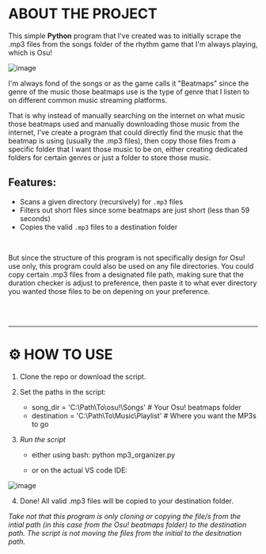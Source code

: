 <h1>ABOUT THE PROJECT</h1>
<p>This simple <b>Python</b> program that I've created was to initially scrape the .mp3 files from the songs folder of the rhythm game that I'm always playing, which is Osu!</p>

![image](https://github.com/user-attachments/assets/f64e5745-1004-4ee8-9292-7ec60b5a0084)

<p>I'm always fond of the songs or as the game calls it "Beatmaps" since the genre of the music those beatmaps use is the type of genre that I listen to on different common music streaming platforms.</p>
<p>That is why instead of manually searching on the internet on what music those beatmaps used and manually downloading those music from the internet, I've create a program that could directly find the music that the beatmap is using (usually the .mp3 files), then copy those files from a specific folder that I want those music to be on, either creating dedicated folders for certain genres or just a folder to store those music.</p>


<h2>Features:</h2>

* Scans a given directory (recursively) for `.mp3` files
* Filters out short files since some beatmaps are just short (less than 59 seconds)
* Copies the valid `.mp3` files to a destination folder
<br>
<p>But since the structure of this program is not specifically design for Osu! use only, this program could also be used on any file directories. You could copy certain .mp3 files from a designated file path, making sure that the duration checker is adjust to preference, then paste it to what ever directory you wanted those files to be on depening on your preference.</p>

<br>
<br>
<hr>

**<h1>⚙️ HOW TO USE</h1>**
1. Clone the repo or download the script.

2. Set the paths in the script:
   - song_dir = 'C:\\Path\\To\\osu!\\Songs'         # Your Osu! beatmaps folder
   - destination = 'C:\\Path\\To\\Music\\Playlist'  # Where you want the MP3s to go

3. _Run the script_
    - either using bash:
      python mp3_organizer.py

    - or on the actual VS code IDE:

![image](https://github.com/user-attachments/assets/23567131-7973-4129-baa8-51ed9688bbde)

4. Done! All valid .mp3 files will be copied to your destination folder.

<em>Take not that this program is only cloning or copying the file/s from the intial path (in this case from the Osu! beatmaps folder) to the destination path. The script is not moving the files from the initial to the desitnation path.</em>

